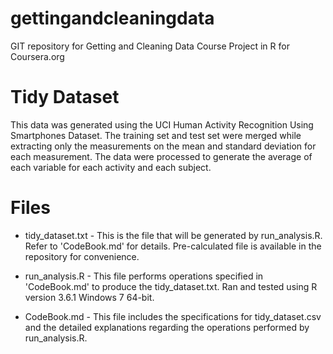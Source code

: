 gettingandcleaningdata
==========================================
GIT repository for Getting and Cleaning Data Course Project in R for Coursera.org


# Tidy Dataset
This data was generated using the UCI Human Activity Recognition Using Smartphones Dataset.
The training set and test set were merged while extracting only the measurements on the mean and standard deviation for each measurement. The data were processed to generate the average of
each variable for each activity and each subject.

# Files
* tidy_dataset.txt
        - This is the file that will be generated by run_analysis.R. Refer to 'CodeBook.md' for details. Pre-calculated file is available in the repository for convenience.

* run_analysis.R
        - This file performs operations specified in 'CodeBook.md' to produce the tidy_dataset.txt. Ran and tested using R version 3.6.1 Windows 7 64-bit.
        
* CodeBook.md
        - This file includes the specifications for tidy_dataset.csv and the detailed explanations regarding the operations performed by run_analysis.R. 